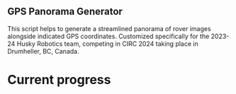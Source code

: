 ## GPS Panorama Generator

This script helps to generate a streamlined panorama of rover images alongside indicated GPS coordinates. Customized specifically for the 2023-24 Husky Robotics team, competing in CIRC 2024 taking place in Drumheller, BC, Canada.

# Current progress

